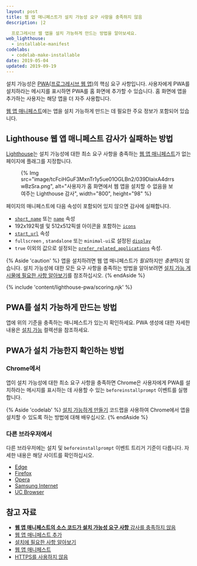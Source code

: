 ```yaml
---
layout: post
title: 웹 앱 매니페스트가 설치 가능성 요구 사항을 충족하지 않음
description: |2

  프로그레시브 웹 앱을 설치 가능하게 만드는 방법을 알아보세요.
web_lighthouse:
  - installable-manifest
codelabs:
  - codelab-make-installable
date: 2019-05-04
updated: 2019-09-19
---
```


설치 가능성은 [PWA(프로그레시브 웹 앱)](/discover-installable)의 핵심 요구 사항입니다. 사용자에게 PWA를 설치하라는 메시지를 표시하면 PWA를 홈 화면에 추가할 수 있습니다. 홈 화면에 앱을 추가하는 사용자는 해당 앱을 더 자주 사용합니다.

[웹 앱 매니페스트](/add-manifest/)에는 앱을 설치 가능하게 만드는 데 필요한 주요 정보가 포함되어 있습니다.

## Lighthouse 웹 앱 매니페스트 감사가 실패하는 방법

[Lighthouse](https://developer.chrome.com/docs/lighthouse/overview/)는 설치 가능성에 대한 최소 요구 사항을 충족하는 [웹 앱 매니페스트](/add-manifest/)가 없는 페이지에 플래그를 지정합니다.

<figure>{% Img src="image/tcFciHGuF3MxnTr1y5ue01OGLBn2/039DlaixA4drrswBzSra.png", alt="사용자가 홈 화면에서 웹 앱을 설치할 수 없음을 보여주는 Lighthouse 감사", width="800", height="98" %}</figure>

페이지의 매니페스트에 다음 속성이 포함되어 있지 않으면 감사에 실패합니다.

- [`short_name`](https://developer.mozilla.org/docs/Web/Manifest/short_name) 또는 [`name`](https://developer.mozilla.org/docs/Web/Manifest/name) 속성
- 192x192픽셀 및 512x512픽셀 아이콘을 포함하는 [`icons`](https://developer.mozilla.org/docs/Web/Manifest/icons)
- [`start_url`](https://developer.mozilla.org/docs/Web/Manifest/start_url) 속성
- `fullscreen` , `standalone` 또는 `minimal-ui`로 설정된 [`display`](https://developer.mozilla.org/docs/Web/Manifest/display)
- `true` 이외의 값으로 설정되는 [`prefer_related_applications`](https://developer.chrome.com/blog/app-install-banners-native/) 속성.

{% Aside 'caution' %} 앱을 설치하려면 웹 앱 매니페스트가 *필요*하지만 *충분*하지 않습니다. 설치 가능성에 대한 모든 요구 사항을 충족하는 방법을 알아보려면 [설치 가능 게시물에 필요한 사항 알아보기](/discover-installable)를 참조하십시오. {% endAside %}

{% include 'content/lighthouse-pwa/scoring.njk' %}

## PWA를 설치 가능하게 만드는 방법

앱에 위의 기준을 충족하는 매니페스트가 있는지 확인하세요. PWA 생성에 대한 자세한 내용은 [설치 가능](/installable/) 컬렉션을 참조하세요.

## PWA가 설치 가능한지 확인하는 방법

### Chrome에서

앱이 설치 가능성에 대한 최소 요구 사항을 충족하면 Chrome은 사용자에게 PWA를 설치하라는 메시지를 표시하는 데 사용할 수 있는 `beforeinstallprompt` 이벤트를 실행합니다.

{% Aside 'codelab' %} [설치 가능하게 만들기](/codelab-make-installable) 코드랩을 사용하여 Chrome에서 앱을 설치할 수 있도록 하는 방법에 대해 배우십시오. {% endAside %}

### 다른 브라우저에서

다른 브라우저에는 설치 및 `beforeinstallprompt` 이벤트 트리거 기준이 다릅니다. 자세한 내용은 해당 사이트를 확인하십시오.

- [Edge](https://docs.microsoft.com/en-us/microsoft-edge/progressive-web-apps#requirements)
- [Firefox](https://developer.mozilla.org/docs/Web/Progressive_web_apps/Add_to_home_screen#How_do_you_make_an_app_A2HS-ready)
- [Opera](https://dev.opera.com/articles/installable-web-apps/)
- [Samsung Internet](https://hub.samsunginter.net/docs/ambient-badging/)
- [UC Browser](https://plus.ucweb.com/docs/pwa/docs-en/zvrh56)

## 참고 자료

- [**웹 앱 매니페스트의 소스 코드가 설치 가능성 요구 사항** 감사를 충족하지 않음](https://github.com/GoogleChrome/lighthouse/blob/master/core/audits/installable-manifest.js)
- [웹 앱 매니페스트 추가](/add-manifest/)
- [설치에 필요한 사항 알아보기](/discover-installable)
- [웹 앱 매니페스트](https://developer.mozilla.org/docs/Web/Manifest)
- [HTTPS를 사용하지 않음](/is-on-https/)

